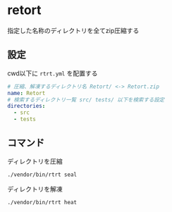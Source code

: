 # retort
指定した名称のディレクトリを全てzip圧縮する

## 設定

cwd以下に `rtrt.yml` を配置する
```yaml
# 圧縮、解凍するディレクトリ名 Retort/ <-> Retort.zip
name: Retort
# 検索するディレクトリ一覧 src/ tests/ 以下を検索する設定
directories:
  - src
  - tests
```

## コマンド
ディレクトリを圧縮
```bash
./vendor/bin/rtrt seal
```
ディレクトリを解凍
```bash
./vendor/bin/rtrt heat
```
